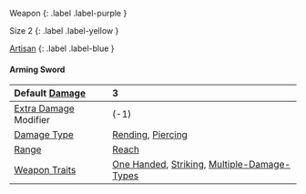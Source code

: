 Weapon
{: .label .label-purple }

Size 2
{: .label .label-yellow }

[Artisan](Game/Designing-Weapons#Artisan)
{: .label .label-blue }

#### Arming Sword

| Default [Damage](Core/Weapons#Damage)                     | 3                                                                                                                                            |
| :-------------------------------------------------------- | :------------------------------------------------------------------------------------------------------------------------------------------- |
| [Extra Damage](Game/Core/Attacks#Extra%20Damage) Modifier | (-1)                                                                                                                                         |
| [Damage Type](Core/Weapons#Damage%20Type)                 | [Rending](Core/Injury#Rending), [Piercing](Game/Core/Injury#Piercing)                                                                     |
| [Range](Core/Weapons#Range)                               | [Reach](Core/Movement#Reach)                                                                                                                 |
| [Weapon Traits](Core/Weapon-Traits)                       | [One Handed](Game/Core/Blocks/One-Handed), [Striking](Game/Core/Blocks/Striking), [Multiple-Damage-Types](Game/Blocks/Multiple-Damage-Types) |
